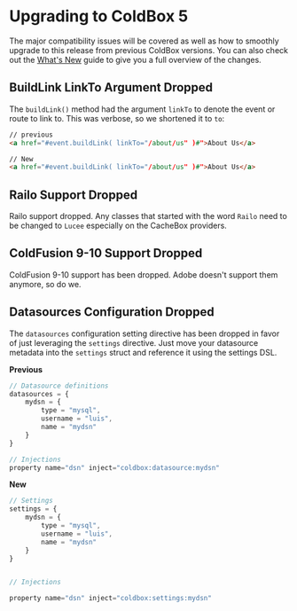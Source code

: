 # Upgrading to ColdBox 5

The major compatibility issues will be covered as well as how to smoothly
upgrade to this release from previous ColdBox versions. You can also
check out the [What's New](whats_new_with_500.md) guide to give you a full
overview of the changes.


## BuildLink LinkTo Argument Dropped

The `buildLink()` method had the argument `linkTo` to denote the event or route to link to.  This was verbose, so we shortened it to `to`:

```html
// previous
<a href="#event.buildLink( linkTo="/about/us" )#">About Us</a>

// New
<a href="#event.buildLink( linkTo="/about/us" )#">About Us</a>
```

## Railo Support Dropped

Railo support dropped. Any classes that started with the word `Railo` need to be changed to `Lucee` especially on the CacheBox providers.

## ColdFusion 9-10 Support Dropped

ColdFusion 9-10 support has been dropped.  Adobe doesn't support them anymore, so do we.

## Datasources Configuration Dropped

The `datasources` configuration setting directive has been dropped in favor of just leveraging the `settings` directive.  Just move your datasource metadata into the `settings` struct and reference it using the settings DSL.

**Previous**
```js
// Datasource definitions
datasources = {
    mydsn = {
        type = "mysql",
        username = "luis",
        name = "mydsn"
    }
}

// Injections
property name="dsn" inject="coldbox:datasource:mydsn"
```

**New**
```js
// Settings
settings = {
    mydsn = {
        type = "mysql",
        username = "luis",
        name = "mydsn"
    }
}


// Injections

property name="dsn" inject="coldbox:settings:mydsn"
```


